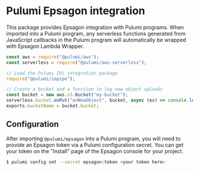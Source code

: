 # Pulumi Epsagon integration

This package provides Epsagon integration with Pulumi programs. When imported into a Pulumi program, any serverless
functions generated from JavaScript callbacks in the Pulumi program will automatically be wrapped with Epsagon Lambda Wrapper.

```javascript
const aws = require("@pulumi/aws");
const serverless = require("@pulumi/aws-serverless");

// Load the Pulumi IO| integration package
require("@pulumi/iopipe");

// Create a bucket and a function to log new object uploads
const bucket = new aws.s3.Bucket("my-bucket");
serverless.bucket.onPut("onNewObject", bucket, async (ev) => console.log(ev));
exports.bucketName = bucket.bucket;
```

## Configuration

After importing `@pulumi/epsagon` into a Pulumi program, you will need to provide an Epsagon token via a Pulumi configuration secret.  You can get your token on the "Install" page of the Epsagon console for your project.

```bash
$ pulumi config set --secret epsagon:token <your token here>
```
